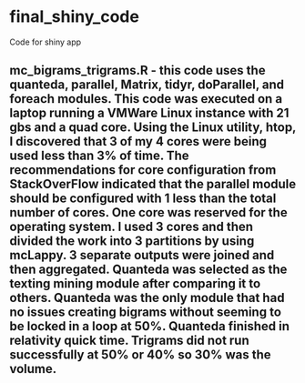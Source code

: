 # final_shiny_code
Code for shiny app

## mc_bigrams_trigrams.R - this code uses the quanteda, parallel, Matrix, tidyr, doParallel, and foreach modules. This code was executed on a laptop running a VMWare Linux instance with 21 gbs and a quad core. Using the Linux utility, htop, I discovered that 3 of my 4 cores were being used less than 3% of time. The recommendations for core configuration from StackOverFlow indicated that the parallel module should be configured with 1 less than the total number of cores. One core was reserved for the operating system. I used 3 cores and then divided the work into 3 partitions by using mcLappy. 3 separate outputs were joined and then aggregated. Quanteda was selected as the texting mining module after comparing it to others. Quanteda was the only module that had no issues creating bigrams without seeming to be locked in a loop at 50%. Quanteda finished in relativity quick time. Trigrams did not run successfully at 50% or 40% so 30% was the volume.  